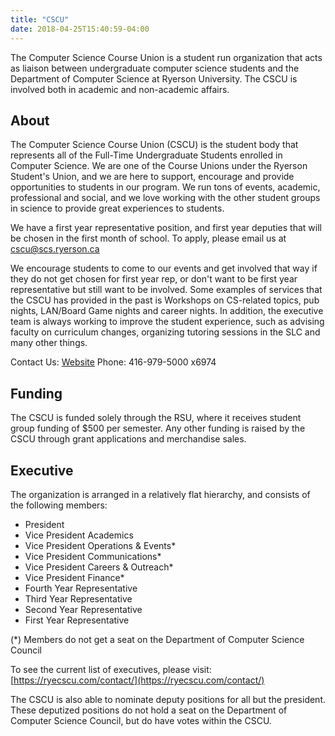 ```yaml
---
title: "CSCU"
date: 2018-04-25T15:40:59-04:00
---
```


The Computer Science Course Union is a student run organization that acts as liaison between undergraduate computer science students and the Department of Computer Science at Ryerson University. The CSCU is involved both in academic and non-academic affairs.

## About

The Computer Science Course Union (CSCU) is the student body that represents all of the Full-Time Undergraduate Students enrolled in Computer Science. We are one of the Course Unions under the Ryerson Student's Union, and we are here to support, encourage and provide opportunities to students in our program. We run tons of events, academic, professional and social, and we love working with the other student groups in science to provide great experiences to students. 

We have a first year representative position, and first year deputies that will be chosen in the first month of school. To apply, please email us at cscu@scs.ryerson.ca 

We encourage students to come to our events and get involved that way if they do not get chosen for first year rep, or don't want to be first year representative but still want to be involved. 
Some examples of services that the CSCU has provided in the past is Workshops on CS-related topics, pub nights, LAN/Board Game nights and career nights. In addition, the executive team is always working to improve the student experience, such as advising faculty on curriculum changes, organizing tutoring sessions in the SLC and many other things. 

Contact Us: [Website](https://ryecscu.com)
Phone: 416-979-5000 x6974

## Funding

The CSCU is funded solely through the RSU, where it receives student group funding of $500 per semester. Any other funding is raised by the CSCU through grant applications and merchandise sales.

## Executive

The organization is arranged in a relatively flat hierarchy, and consists of the following members:

* President
* Vice President Academics
* Vice President Operations & Events\*
* Vice President Communications\*
* Vice President Careers & Outreach\*
* Vice President Finance\*
* Fourth Year Representative
* Third Year Representative
* Second Year Representative
* First Year Representative

(\*) Members do not get a seat on the Department of Computer Science Council

To see the current list of executives, please visit: [https://ryecscu.com/contact/](https://ryecscu.com/contact/)

The CSCU is also able to nominate deputy positions for all but the president. These deputized positions do not hold a seat on the Department of Computer Science Council, but do have votes within the CSCU.

